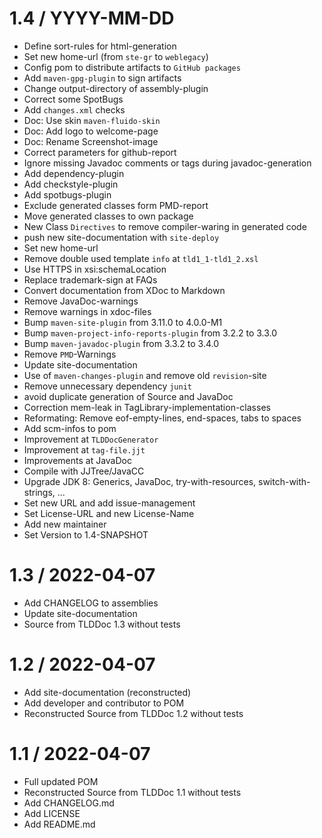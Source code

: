 # 1.4 / YYYY-MM-DD

* Define sort-rules for html-generation
* Set new home-url (from `ste-gr` to `weblegacy`)
* Config pom to distribute artifacts to `GitHub packages`
* Add `maven-gpg-plugin` to sign artifacts
* Change output-directory of assembly-plugin
* Correct some SpotBugs
* Add `changes.xml` checks
* Doc: Use skin `maven-fluido-skin`
* Doc: Add logo to welcome-page
* Doc: Rename Screenshot-image
* Correct parameters for github-report
* Ignore missing Javadoc comments or tags during javadoc-generation
* Add dependency-plugin
* Add checkstyle-plugin
* Add spotbugs-plugin
* Exclude generated classes form PMD-report
* Move generated classes to own package
* New Class `Directives` to remove compiler-waring in generated code
* push new site-documentation with `site-deploy`
* Set new home-url
* Remove double used template `info` at `tld1_1-tld1_2.xsl`
* Use HTTPS in xsi:schemaLocation
* Replace trademark-sign at FAQs
* Convert documentation from XDoc to Markdown
* Remove JavaDoc-warnings
* Remove warnings in xdoc-files
* Bump `maven-site-plugin` from 3.11.0 to 4.0.0-M1
* Bump `maven-project-info-reports-plugin` from 3.2.2 to 3.3.0
* Bump `maven-javadoc-plugin` from 3.3.2 to 3.4.0
* Remove `PMD`-Warnings
* Update site-documentation
* Use of `maven-changes-plugin` and remove old `revision`-site
* Remove unnecessary dependency `junit`
* avoid duplicate generation of Source and JavaDoc
* Correction mem-leak in TagLibrary-implementation-classes
* Reformating: Remove eof-empty-lines, end-spaces, tabs to spaces
* Add scm-infos to pom
* Improvement at `TLDDocGenerator`
* Improvement at `tag-file.jjt`
* Improvements at JavaDoc
* Compile with JJTree/JavaCC
* Upgrade JDK 8: Generics, JavaDoc, try-with-resources, switch-with-strings, ...
* Set new URL and add issue-management
* Set License-URL and new License-Name
* Add new maintainer
* Set Version to 1.4-SNAPSHOT

# 1.3 / 2022-04-07

* Add CHANGELOG to assemblies
* Update site-documentation
* Source from TLDDoc 1.3 without tests

# 1.2 / 2022-04-07

* Add site-documentation (reconstructed)
* Add developer and contributor to POM
* Reconstructed Source from TLDDoc 1.2 without tests

# 1.1 / 2022-04-07

* Full updated POM
* Reconstructed Source from TLDDoc 1.1 without tests
* Add CHANGELOG.md
* Add LICENSE
* Add README.md